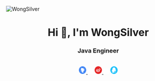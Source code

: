 <p align="left"> <img src="https://komarev.com/ghpvc/?username=WongSilver&color=blueviolet" alt="WongSilver" /> </p>

<h1 align="center">Hi 👋, I'm WongSilver</h1>
<h3 align="center">Java Engineer</h3>

<br/>
<div align="center">
    <a href="https://github.com/WongSilver">
        <img src="https://github.com/WongSilver/WongSilver/blob/main/icons/github.png" width="4%"/>
    </a>
    <img src="https://github.com/WongSilver/WongSilver/blob/main/icons/transparent.png" width="3%"/>
    <a href="https://weibo.com/u/5517189701">
        <img src="https://github.com/WongSilver/WongSilver/blob/main/icons/weibo.png" width="4%"/>
    </a>    
    <img src="https://github.com/WongSilver/WongSilver/blob/main/icons/transparent.png" width="3%"/>
    <a href="https://qm.qq.com/cgi-bin/qm/qr?k=snk_52R6kyUqcoBDCqGvL3tSB7DJjSxZ&noverify=0&personal_qrcode_source=3">
        <img src="https://github.com/WongSilver/WongSilver/blob/main/icons/QQ.png" width="4%"/>
    </a>
<!-- 
   
    <img src="https://github.com/SkalskiP/SkalskiP/blob/master/icons/transparent.png" width="3%"/>

    <img src="https://github.com/SkalskiP/SkalskiP/blob/master/icons/transparent.png" width="3%"/>
    <a href="https://linkedin.com/in/piotr-skalski-36b5b4122">
        <img src="https://github.com/SkalskiP/SkalskiP/blob/master/icons/linkedin.png" width="4%"/>
    </a>
    <img src="https://github.com/SkalskiP/SkalskiP/blob/master/icons/transparent.png" width="3%"/>
    <a href="https://kaggle.com/skalskip">
        <img src="https://github.com/SkalskiP/SkalskiP/blob/master/icons/kaggle.png" width="4%"/>
    </a>
    <img src="https://github.com/SkalskiP/SkalskiP/blob/master/icons/transparent.png" width="3%"/>
    <a href="https://medium.com/@piotr.skalski92">
        <img src="https://github.com/SkalskiP/SkalskiP/blob/master/icons/medium.png" width="4%" />
    </a>
-->
</div>

<br/>

## <div align="center">open source</div>

